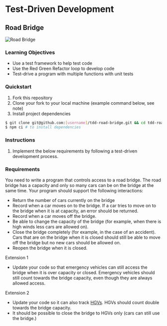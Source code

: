 # Test-Driven Development

## Road Bridge

![](bridge.jpg "Road Bridge")

### Learning Objectives
- Use a test framework to help test code
- Use the Red Green Refactor loop to develop code
- Test-drive a program with multiple functions with unit tests

### Quickstart
1. Fork this repository
2. Clone your fork to your local machine (example command below, see note)
3. Install project dependencies

```sh
$ git clone git@github.com:[username]/tdd-road-bridge.git && cd tdd-road-bridge
$ npm ci # to install dependencies
```

### Instructions
1. Implement the below requirements by following a test-driven development process. 
 
### Requirements

You need to write a program that controls access to a road bridge. The road bridge has a capacity and only
so many cars can be on the bridge at the same time. Your program should support the following interactions:

* Return the number of cars currently on the bridge
* Record when a car moves on to the bridge. If a car tries to move on to the bridge when it is at capacity, an error should be returned.
* Record when a car moves off the bridge.
* Be able to change the capacity of the bridge (for example, when there is high winds less cars are allowed on).
* Close the bridge completely (for example, in the case of an accident). Cars that are on the bridge when it is closed should still be able to move off the bridge but no new cars should be allowed on.
* Reopen the bridge when it is closed.

Extension 1
* Update your code so that emergency vehicles can still access the bridge when it is over capacity or closed. Emergency vehicles should still count towards the bridge capacity, even though they are always allowed access.

Extension 2
* Update your code so it can also track [HGVs](https://en.wikipedia.org/wiki/Large_goods_vehicle). HGVs should count double towards the bridge capacity.
* It should be possible to close the bridge to HGVs only (cars can still use the bridge.)
